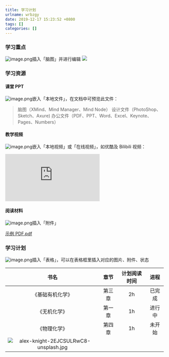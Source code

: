 ```yaml
---
title: 学习计划
urlname: wrbzgy
date: 2019-12-17 15:23:52 +0800
tags: []
categories: []
---
```


### 学习重点

![image.png](https://cdn.nlark.com/yuque/0/2019/png/215718/1567514692551-49e3e165-3fab-4dd7-895e-4b7e9a57ec24.png#align=left&display=inline&height=25&name=image.png&originHeight=25&originWidth=25&size=1539&status=done&width=25)插入「脑图」并进行编辑
![](https://cdn.nlark.com/yuque/0/2019/png/215718/1567567603546-29ab2829-0200-4200-94a0-c2757113ac2c.png)

### 学习资源

#### 课堂 PPT

![image.png](https://cdn.nlark.com/yuque/0/2019/png/215718/1567514692551-49e3e165-3fab-4dd7-895e-4b7e9a57ec24.png#align=left&display=inline&height=25&name=image.png&originHeight=25&originWidth=25&size=1539&status=done&width=25)嵌入「本地文件」，在文档中可预览此文件：

> 脑图（XMind、Mind Manager、Mind Node）
> 设计文件（PhotoShop、Sketch、Axure)
> 办公文件（PDF、PPT、Word、Excel、Keynote、Pages、Numbers）

#### 教学视频

![image.png](https://cdn.nlark.com/yuque/0/2019/png/215718/1567514692551-49e3e165-3fab-4dd7-895e-4b7e9a57ec24.png#align=left&display=inline&height=25&name=image.png&originHeight=25&originWidth=25&size=1539&status=done&width=25)嵌入「本地视频」或「在线视频」，如优酷及 Bilibili 视频：

<iframe src="https://player.bilibili.com/player.html?aid=55895675" frameborder="no" allowfullscreen="true"></iframe>

#### 阅读材料

![image.png](https://cdn.nlark.com/yuque/0/2019/png/215718/1567514692551-49e3e165-3fab-4dd7-895e-4b7e9a57ec24.png#align=left&display=inline&height=25&name=image.png&originHeight=25&originWidth=25&size=1539&status=done&width=25)插入「附件」

[示例 PDF.pdf](https://www.yuque.com/attachments/yuque/0/2019/pdf/105911/1570525820813-a79b3d0f-38cb-4a73-a2bb-ce8f091f2049.pdf?_lake_card=%7B%22uid%22%3A%22rc-upload-1567514495288-26%22%2C%22src%22%3A%22https%3A%2F%2Fwww.yuque.com%2Fattachments%2Fyuque%2F0%2F2019%2Fpdf%2F105911%2F1570525820813-a79b3d0f-38cb-4a73-a2bb-ce8f091f2049.pdf%22%2C%22name%22%3A%22%E7%A4%BA%E4%BE%8BPDF.pdf%22%2C%22size%22%3A16189%2C%22type%22%3A%22application%2Fpdf%22%2C%22ext%22%3A%22pdf%22%2C%22progress%22%3A%7B%22percent%22%3A0%7D%2C%22status%22%3A%22done%22%2C%22percent%22%3A0%2C%22id%22%3A%22wTSXR%22%2C%22refSrc%22%3A%22https%3A%2F%2Fwww.yuque.com%2Fattachments%2Fyuque%2F0%2F2019%2Fpdf%2F105911%2F1569247460410-d74712f0-05ce-474b-b914-d76439248860.pdf%22%2C%22card%22%3A%22file%22%7D)

### 学习计划

![image.png](https://cdn.nlark.com/yuque/0/2019/png/215718/1567514692551-49e3e165-3fab-4dd7-895e-4b7e9a57ec24.png#align=left&display=inline&height=25&name=image.png&originHeight=25&originWidth=25&size=1539&status=done&width=25)插入「表格」，可以在表格框里插入对应的图片、附件、状态

|                                                                                                                                                **书名**                                                                                                                                                | **章节** | **计划阅读时间** | **进程** |
| :----------------------------------------------------------------------------------------------------------------------------------------------------------------------------------------------------------------------------------------------------------------------------------------------------: | :------: | :--------------: | :------: |
|                                                                                                                                            《基础有机化学》                                                                                                                                            |  第三章  |        2h        |  已完成  |
|                                                                                                                                              《无机化学》                                                                                                                                              |  第一章  |        1h        |  进行中  |
|                                                                                                                                              《物理化学》                                                                                                                                              |  第四章  |        1h        |  未开始  |
| ![alex-knight-2EJCSULRwC8-unsplash.jpg](https://cdn.nlark.com/yuque/0/2019/jpeg/105911/1571983625842-9d347225-731e-41e0-ab51-91a232a2db72.jpeg#align=left&display=inline&height=3264&name=alex-knight-2EJCSULRwC8-unsplash.jpg&originHeight=3264&originWidth=4896&size=1555309&status=done&width=4896) |          |                  |          |

